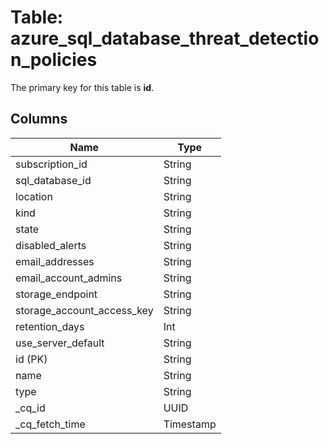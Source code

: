 # Table: azure_sql_database_threat_detection_policies


The primary key for this table is **id**.


## Columns
| Name          | Type          |
| ------------- | ------------- |
|subscription_id|String|
|sql_database_id|String|
|location|String|
|kind|String|
|state|String|
|disabled_alerts|String|
|email_addresses|String|
|email_account_admins|String|
|storage_endpoint|String|
|storage_account_access_key|String|
|retention_days|Int|
|use_server_default|String|
|id (PK)|String|
|name|String|
|type|String|
|_cq_id|UUID|
|_cq_fetch_time|Timestamp|